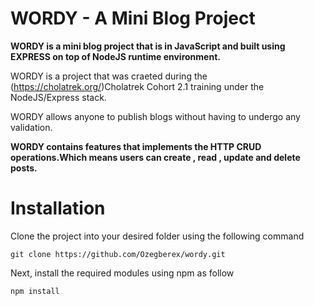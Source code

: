# WORDY - A Mini Blog Project

**WORDY is a mini blog project that is in JavaScript and built using EXPRESS on top of NodeJS runtime environment.**

WORDY is a project that was craeted during the (https://cholatrek.org/)Cholatrek Cohort 2.1 training under the NodeJS/Express stack.

WORDY allows anyone to publish blogs without having to undergo any validation.

**WORDY contains features that implements the HTTP CRUD operations.Which means users can create , read , update and delete posts.**

# Installation

Clone the project into your desired folder using the following command
```
git clone https://github.com/Ozegberex/wordy.git
```

Next, install the required modules using npm as follow

```
npm install
```
